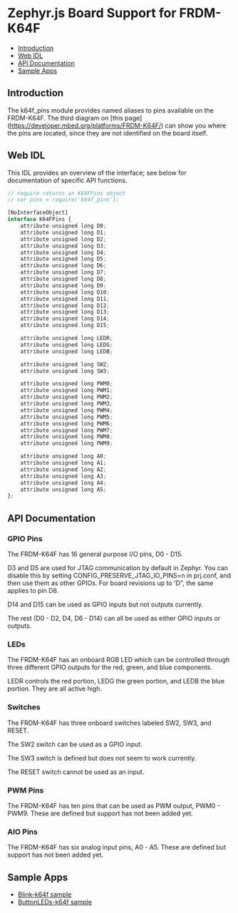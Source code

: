 Zephyr.js Board Support for FRDM-K64F
=======================================

* [Introduction](#introduction)
* [Web IDL](#web-idl)
* [API Documentation](#api-documentation)
* [Sample Apps](#sample-apps)

Introduction
------------
The k64f_pins module provides named aliases to pins available on the
FRDM-K64F. The third diagram on [this page]
(https://developer.mbed.org/platforms/FRDM-K64F/)
can show you where the pins are located, since they are not identified on the
board itself.

Web IDL
-------
This IDL provides an overview of the interface; see below for documentation of
specific API functions.

```javascript
// require returns an K64FPins object
// var pins = require('k64f_pins');

[NoInterfaceObject]
interface K64FPins {
    attribute unsigned long D0;
    attribute unsigned long D1;
    attribute unsigned long D2;
    attribute unsigned long D3;
    attribute unsigned long D4;
    attribute unsigned long D5;
    attribute unsigned long D6;
    attribute unsigned long D7;
    attribute unsigned long D8;
    attribute unsigned long D9;
    attribute unsigned long D10;
    attribute unsigned long D11;
    attribute unsigned long D12;
    attribute unsigned long D13;
    attribute unsigned long D14;
    attribute unsigned long D15;

    attribute unsigned long LEDR;
    attribute unsigned long LEDG;
    attribute unsigned long LEDB;

    attribute unsigned long SW2;
    attribute unsigned long SW3;

    attribute unsigned long PWM0;
    attribute unsigned long PWM1;
    attribute unsigned long PWM2;
    attribute unsigned long PWM3;
    attribute unsigned long PWM4;
    attribute unsigned long PWM5;
    attribute unsigned long PWM6;
    attribute unsigned long PWM7;
    attribute unsigned long PWM8;
    attribute unsigned long PWM9;

    attribute unsigned long A0;
    attribute unsigned long A1;
    attribute unsigned long A2;
    attribute unsigned long A3;
    attribute unsigned long A4;
    attribute unsigned long A5;
};
```

API Documentation
-----------------
### GPIO Pins

The FRDM-K64F has 16 general purpose I/O pins, D0 - D15.

D3 and D5 are used for JTAG communication by default in Zephyr. You can disable
this by setting CONFIG_PRESERVE_JTAG_IO_PINS=n in prj.conf, and then use them
as other GPIOs. For board revisions up to 'D", the same applies to pin D8.

D14 and D15 can be used as GPIO inputs but not outputs currently.

The rest (D0 - D2, D4, D6 - D14) can all be used as either GPIO inputs or
outputs.

### LEDs

The FRDM-K64F has an onboard RGB LED which can be controlled through three
different GPIO outputs for the red, green, and blue components.

LEDR controls the red portion, LEDG the green portion, and LEDB the blue
portion. They are all active high.

### Switches

The FRDM-K64F has three onboard switches labeled SW2, SW3, and RESET.

The SW2 switch can be used as a GPIO input.

The SW3 switch is defined but does not seem to work currently.

The RESET switch cannot be used as an input.

### PWM Pins

The FRDM-K64F has ten pins that can be used as PWM output, PWM0 - PWM9. These
are defined but support has not been added yet.

### AIO Pins

The FRDM-K64F has six analog input pins, A0 - A5. These are defined but support
has not been added yet.

Sample Apps
-----------
* [Blink-k64f sample](../samples/arduino/basics/Blink-k64f.js)
* [ButtonLEDs-k64f sample](../samples/ButtonLEDs-k64f.js)
